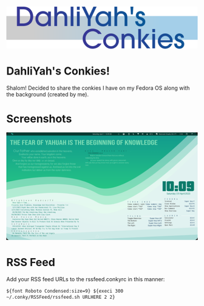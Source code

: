 
![alt text](https://raw.githubusercontent.com/dahliyah/conkies/main/images/dahliasconkies.png)
# DahliYah's Conkies!

Shalom! Decided to share the conkies I have on my Fedora OS along with the background (created by me).

# Screenshots
![alt text](https://raw.githubusercontent.com/dahliyah/conkies/main/images/screenshot.png)


# RSS Feed

Add your RSS feed URLs to the rssfeed.conkyrc in this manner:


```
${font Roboto Condensed:size=9} ${execi 300 ~/.conky/RSSFeed/rssfeed.sh URLHERE 2 2}
```














